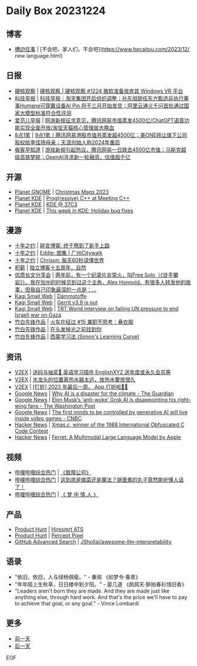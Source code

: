 # Daily Box 20231224

## 博客
- [槽边往事](https://www.hecaitou.com/) | [不会吧，家人们，不会吧](https://www.hecaitou.com/2023/12/ new language.html)

## 日报
- [硬核观察](https://linux.cn/news/express/) | [硬核观察 | 硬核观察 #1224 微软准备放弃其 Windows VR 平台](https://linux.cn/article-16500-1.html?utm_source=rss&utm_medium=rss)
- [科技早报](https://www.jiemian.com/lists/459.html) | [科技早报｜淘天集团开启组织调整；孙东旭辞任东方甄选非执行董事Humane可穿戴设备AI Pin 将于三月开始发货；阿里云通义千问首批通过国家大模型标准符合性评测](https://www.jiemian.com/article/10582821.html)
- [爱范儿早报](https://www.ifanr.com/category/ifanrnews) | [网游新规征求意见，腾讯网易市值蒸发4500亿/ChatGPT语音功能实现全面开放/淘宝天猫核心管理层大换血](https://www.ifanr.com/1571335)
- [8点1氪](https://36kr.com/user/5652071) | [9点1氪丨腾讯网易港股市值共蒸发超4500亿；美ONE转让旗下公司股权给李佳琦母亲；天涯创始人称2024年重启](https://36kr.com/p/2572630260278914)
- [极客早知道](https://www.geekpark.net/column/74) | [游戏新规引起热议，腾讯网易一日跌去4500亿市值；马斯克超级高铁梦碎；OpenAI寻求新一轮融资，估值超千亿](https://www.geekpark.net/news/329447)

## 开源
- [Planet GNOME](https://planet.gnome.org/) | [Christmas Maps 2023](https://ml4711.blogspot.com/2023/12/christmas-maps-2023.html)
- [Planet KDE](https://planet.kde.org/) | [Prog(ressive) C++ at Meeting C++](https://cukic.co/2023/12/23/prog-cpp/index.html?utm_source=atom_feed)
- [Planet KDE](https://planet.kde.org/) | [KDE @ 37C3](https://www.volkerkrause.eu/2023/12/23/kde-37c3.html?utm_source=atom_feed)
- [Planet KDE](https://planet.kde.org/) | [This week in KDE: Holiday bug fixes](https://pointieststick.com/2023/12/22/this-week-in-kde-holiday-bug-fixes/?utm_source=atom_feed)

## 漫游
- [十年之约](https://www.foreverblog.cn/feeds.html) | [碎言博客: 终于熬到了新手上路](https://suiyan.cc/2023/20231223200459.html)
- [十年之约](https://www.foreverblog.cn/feeds.html) | [Eddie: 图集 | 广州Citywalk](https://cheapy.top/tu-ji-yan-zhou-guang-pai-guang-pai/)
- [十年之约](https://www.foreverblog.cn/feeds.html) | [Chrison: 每天60秒读懂世界](https://blog.chrison.cn/live/224.html)
- [积薪](https://firewood.news/) | [独立博客十五周年，自然](https://www.xiangshitan.com/post/737.html)
- [优质长文分享会](https://m.okjike.com/topics/56d2fabe7cb3331100467e2b) | [两年前，有一个纪录片非常火，叫Free Solo（《徒手攀岩》）。我在加州的时候见到过这个主角，Alex Honnold。有很多人转发他的故事，但我自己印象最深的一点是：...](https://m.okjike.com/originalPosts/6586d89779cb2b9f353491ff)
- [Kagi Small Web](https://kagi.com/smallweb) | [Dämmstoffe](https://martin-thoma.com/daemstoffe/)
- [Kagi Small Web](https://kagi.com/smallweb) | [Gerrit v3.9 is out](https://thiagowfx.github.io/2023/12/gerrit-v3.9-is-out/)
- [Kagi Small Web](https://kagi.com/smallweb) | [TRT World interview on failing UN pressure to end Israeli war on Gaza](https://antonyloewenstein.com/trt-world-interview-on-failing-un-pressure-to-end-israeli-war-on-gaza/)
- [竹白先锋作品](https://www.zhubai.wiki/) | [火车在经过 #15 兼职不思考：叠衣服](https://open.zhubai.wiki/a/l/t/z/pl/yidian/2350376810241503232)
- [竹白先锋作品](https://www.zhubai.wiki/) | [在头发掉光之前找到你](https://open.zhubai.wiki/a/l/t/z/pl/burnthenight/2350362898653667328)
- [竹白先锋作品](https://www.zhubai.wiki/) | [西蒙学习法 (Simon's Learning Curve)](https://open.zhubai.wiki/a/l/t/z/pl/shendao/2350273840183164928)

## 资讯
- [V2EX](https://www.v2ex.com/) | [送码与抽奖👏 英语学习插件 EnglishXYZ 送年度或永久会员等](https://www.v2ex.com/t/1002901)
- [V2EX](https://www.v2ex.com/) | [水龙头的位置离热水器太远，放热水要放很久](https://www.v2ex.com/t/1002896)
- [V2EX](https://www.v2ex.com/) | [[打折] 2023 年最后一周， App 打折啦🎉🎉](https://www.v2ex.com/t/1002884)
- [Google News](https://news.google.com/topics/CAAqJggKIiBDQkFTRWdvSUwyMHZNRGRqTVhZU0FtVnVHZ0pWVXlnQVAB/sections/CAQiQ0NCQVNMQW9JTDIwdk1EZGpNWFlTQW1WdUdnSlZVeUlOQ0FRYUNRb0hMMjB2TUcxcmVpb0pFZ2N2YlM4d2JXdDZLQUEqKggAKiYICiIgQ0JBU0Vnb0lMMjB2TURkak1YWVNBbVZ1R2dKVlV5Z0FQAVAB) | [Why AI is a disaster for the climate - The Guardian](https://news.google.com/rss/articles/CBMieWh0dHBzOi8vd3d3LnRoZWd1YXJkaWFuLmNvbS9jb21tZW50aXNmcmVlLzIwMjMvZGVjLzIzL2FpLWNoYXQtZ3B0LWVudmlyb25tZW50YWwtaW1wYWN0LWVuZXJneS1jYXJib24taW50ZW5zaXZlLXRlY2hub2xvZ3nSAXlodHRwczovL2FtcC50aGVndWFyZGlhbi5jb20vY29tbWVudGlzZnJlZS8yMDIzL2RlYy8yMy9haS1jaGF0LWdwdC1lbnZpcm9ubWVudGFsLWltcGFjdC1lbmVyZ3ktY2FyYm9uLWludGVuc2l2ZS10ZWNobm9sb2d5?oc=5)
- [Google News](https://news.google.com/topics/CAAqJggKIiBDQkFTRWdvSUwyMHZNRGRqTVhZU0FtVnVHZ0pWVXlnQVAB/sections/CAQiQ0NCQVNMQW9JTDIwdk1EZGpNWFlTQW1WdUdnSlZVeUlOQ0FRYUNRb0hMMjB2TUcxcmVpb0pFZ2N2YlM4d2JXdDZLQUEqKggAKiYICiIgQ0JBU0Vnb0lMMjB2TURkak1YWVNBbVZ1R2dKVlV5Z0FQAVAB) | [Elon Musk’s ‘anti-woke’ Grok AI is disappointing his right-wing fans - The Washington Post](https://news.google.com/rss/articles/CBMiU2h0dHBzOi8vd3d3Lndhc2hpbmd0b25wb3N0LmNvbS90ZWNobm9sb2d5LzIwMjMvMTIvMjMvZ3Jvay1haS1lbG9uLW11c2steC13b2tlLWJpYXMv0gEA?oc=5)
- [Google News](https://news.google.com/topics/CAAqJggKIiBDQkFTRWdvSUwyMHZNRGRqTVhZU0FtVnVHZ0pWVXlnQVAB/sections/CAQiQ0NCQVNMQW9JTDIwdk1EZGpNWFlTQW1WdUdnSlZVeUlOQ0FRYUNRb0hMMjB2TUcxcmVpb0pFZ2N2YlM4d2JXdDZLQUEqKggAKiYICiIgQ0JBU0Vnb0lMMjB2TURkak1YWVNBbVZ1R2dKVlV5Z0FQAVAB) | [The first minds to be controlled by generative AI will live inside video games - CNBC](https://news.google.com/rss/articles/CBMiZmh0dHBzOi8vd3d3LmNuYmMuY29tLzIwMjMvMTIvMjMvdGhlLWZpcnN0LW1pbmRzLWNvbnRyb2xsZWQtYnktZ2VuLWFpLXdpbGwtbGl2ZS1pbnNpZGUtdmlkZW8tZ2FtZXMuaHRtbNIBamh0dHBzOi8vd3d3LmNuYmMuY29tL2FtcC8yMDIzLzEyLzIzL3RoZS1maXJzdC1taW5kcy1jb250cm9sbGVkLWJ5LWdlbi1haS13aWxsLWxpdmUtaW5zaWRlLXZpZGVvLWdhbWVzLmh0bWw?oc=5)
- [Hacker News](https://news.ycombinator.com/front) | [Xmas.c, winner of the 1988 International Obfuscated C Code Contest](https://news.ycombinator.com/item?id=38745668)
- [Hacker News](https://news.ycombinator.com/front) | [Ferret: A Multimodal Large Language Model by Apple](https://news.ycombinator.com/item?id=38745348)

## 视频
- [哔哩哔哩综合热门](https://www.bilibili.com/v/popular/all/) | [《致障公司》](https://b23.tv/BV12i4y187Sn)
- [哔哩哔哩综合热门](https://www.bilibili.com/v/popular/all/) | [这到底是做菜还是魔法？锅里煮的丸子竟然能听懂人话了！](https://b23.tv/BV15p4y1d7am)
- [哔哩哔哩综合热门](https://www.bilibili.com/v/popular/all/) | [《 梦 中 情 人 》](https://b23.tv/BV1EN4y147co)

## 产品
- [Product Hunt](https://www.producthunt.com) | [Hiresmrt ATS](https://www.producthunt.com/posts/hiresmrt-ats)
- [Product Hunt](https://www.producthunt.com) | [Percept Pixel](https://www.producthunt.com/posts/percept-pixel)
- [GitHub Advanced Search](https://github.com/search/advanced) | [JShollaj/awesome-llm-interpretability](https://github.com/JShollaj/awesome-llm-interpretability)

## 语录
- "依旧，依旧，人与绿杨俱瘦。" - 秦观 《如梦令·春景》
- "年年陌上生秋草，日日楼中到夕阳。" - 晏几道 《鹧鸪天·醉拍春衫惜旧香》
- "Leaders aren't born they are made. And they are made just like anything else, through hard work. And that's the price we'll have to pay to achieve that goal, or any goal." - Vince Lombardi

## 更多
- [前一天](daily-box-20231223.md)
- [后一天](daily-box-20231225.md)

EOF